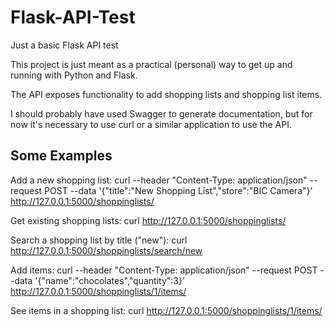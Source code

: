 # Flask-API-Test
Just a basic Flask API test

This project is just meant as a practical (personal) way to get up and running with Python and Flask.

The API exposes functionality to add shopping lists and shopping list items.

I should probably have used Swagger to generate documentation, but for now it's necessary to use curl or a similar application to use the API. 

Some Examples
-------------

Add a new shopping list:
curl --header "Content-Type: application/json" --request POST --data '{"title":"New Shopping List","store":"BIC Camera"}' http://127.0.0.1:5000/shoppinglists/

Get existing shopping lists:
curl http://127.0.0.1:5000/shoppinglists/

Search a shopping list by title ("new"):
curl http://127.0.0.1:5000/shoppinglists/search/new

Add items:
curl --header "Content-Type: application/json" --request POST --data '{"name":"chocolates","quantity":3}' http://127.0.0.1:5000/shoppinglists/1/items/

See items in a shopping list:
curl http://127.0.0.1:5000/shoppinglists/1/items/
